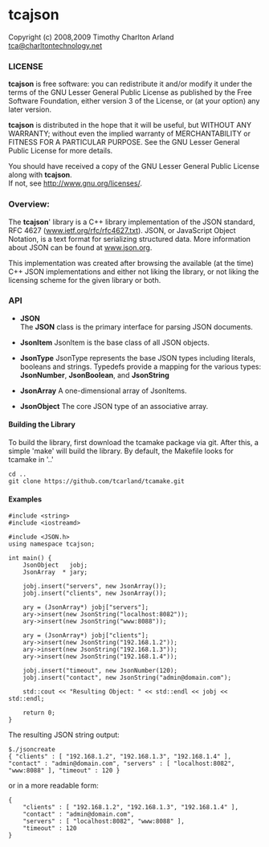 tcajson 
========

 Copyright (c) 2008,2009 Timothy Charlton Arland 
 tca@charltontechnology.net


### LICENSE
  
 **tcajson** is free software: you can redistribute it and/or modify
 it under the terms of the GNU Lesser General Public License as 
 published by the Free Software Foundation, either version 3 of 
 the License, or (at your option) any later version.  
  
 **tcajson** is distributed in the hope that it will be useful,
 but WITHOUT ANY WARRANTY; without even the implied warranty of
 MERCHANTABILITY or FITNESS FOR A PARTICULAR PURPOSE.  See the
 GNU Lesser General Public License for more details.  

 You should have received a copy of the GNU Lesser General Public 
 License along with **tcajson**.    
 If not, see <http://www.gnu.org/licenses/>.  
  
### Overview:

  The **tcajson**' library is a C++ library implementation of the JSON 
standard, RFC 4627 (www.ietf.org/rfc/rfc4627.txt). JSON, or 
JavaScript Object Notation, is a text format for serializing 
structured data. More information about JSON can be found at 
www.json.org.   
  
  This implementation was created after browsing the available 
(at the time) C++ JSON implementations and either not liking 
the library, or not liking the licensing scheme for the 
given library or both.   


### API

  * **JSON**  
  The **JSON** class is the primary interface for parsing JSON documents.  

  * **JsonItem**
  JsonItem is the base class of all JSON objects.

  * **JsonType**
  JsonType represents the base JSON types including literals, booleans and strings.
  Typedefs provide a mapping for the various types: **JsonNumber**, **JsonBoolean**, 
  and **JsonString**

  * **JsonArray**
  A one-dimensional array of JsonItems.

  * **JsonObject**
  The core JSON type of an associative array.


#### Building the Library
 To build the library, first download the tcamake package via git. After this, a simple 'make' will build the library. By default, the Makefile looks for tcamake in '..'
```
cd ..
git clone https://github.com/tcarland/tcamake.git
```


#### Examples

```
#include <string>
#include <iostreamd>

#include <JSON.h>
using namespace tcajson;

int main() {
    JsonObject   jobj;
    JsonArray  * jary;

    jobj.insert("servers", new JsonArray());
    jobj.insert("clients", new JsonArray());

    ary = (JsonArray*) jobj["servers"];
    ary->insert(new JsonString("localhost:8082"));
    ary->insert(new JsonString("www:8088"));

    ary = (JsonArray*) jobj["clients"];
    ary->insert(new JsonString("192.168.1.2"));
    ary->insert(new JsonString("192.168.1.3"));
    ary->insert(new JsonString("192.168.1.4"));

    jobj.insert("timeout", new JsonNumber(120);
    jobj.insert("contact", new JsonString("admin@domain.com");

    std::cout << "Resulting Object: " << std::endl << jobj << std::endl;

    return 0;
}
```

The resulting JSON string output:

```
$./jsoncreate
{ "clients" : [ "192.168.1.2", "192.168.1.3", "192.168.1.4" ], "contact" : "admin@domain.com", "servers" : [ "localhost:8082", "www:8088" ], "timeout" : 120 }
```
or in a more readable form:
```
{
    "clients" : [ "192.168.1.2", "192.168.1.3", "192.168.1.4" ], 
    "contact" : "admin@domain.com", 
    "servers" : [ "localhost:8082", "www:8088" ], 
    "timeout" : 120 
}
```




